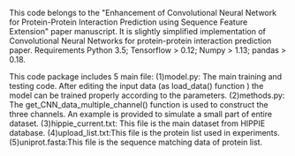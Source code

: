This code belongs to the "Enhancement of Convolutional Neural Network for Protein-Protein Interaction Prediction using Sequence Feature Extension" paper manuscript. It is slightly simplified implementation of Convolutional Neural Networks for protein-protein interaction prediction paper. Requirements Python 3.5; Tensorflow > 0.12; Numpy > 1.13; pandas > 0.18.

This code package includes 5 main file: 
(1)model.py: The main training and testing code. After editing the input data (as load_data() function ) the model can be trained properly according to the parameters. 
(2)methods.py: The get_CNN_data_multiple_channel() function is used to construct the three channels. An example is provided to simulate a small part of entire dataset. 
(3)hippie_current.txt: This file is the main dataset from HIPPIE database.
(4)upload_list.txt:This file is the protein list used in experiments.
(5)uniprot.fasta:This file is the sequence matching data of protein list. 



